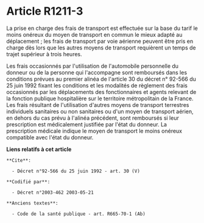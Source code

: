 # Article R1211-3

La prise en charge des frais de transport est effectuée sur la base du tarif le moins onéreux du moyen de transport en commun
le mieux adapté au déplacement ; les frais de transport par voie aérienne peuvent être pris en charge dès lors que les autres
moyens de transport requièrent un temps de trajet supérieur à trois heures. 

Les frais occasionnés par l'utilisation de l'automobile personnelle du donneur ou de la personne qui l'accompagne sont
remboursés dans les conditions prévues au premier alinéa de l'article 30 du décret n° 92-566 du 25 juin 1992 fixant les
conditions et les modalités de règlement des frais occasionnés par les déplacements des fonctionnaires et agents relevant de
la fonction publique hospitalière sur le territoire métropolitain de la France. Les frais résultant de l'utilisation d'autres
moyens de transport terrestres individuels sanitaires ou non sanitaires ou d'un moyen de transport aérien, en dehors du cas
prévu à l'alinéa précédent, sont remboursés si leur prescription est médicalement justifiée par l'état du donneur. La
prescription médicale indique le moyen de transport le moins onéreux compatible avec l'état du donneur.

**Liens relatifs à cet article**

	**Cite**:

	  - Décret n°92-566 du 25 juin 1992 - art. 30 (V)

	**Codifié par**:

	  - Décret n°2003-462 2003-05-21

	**Anciens textes**:

	  - Code de la santé publique - art. R665-70-1 (Ab)
